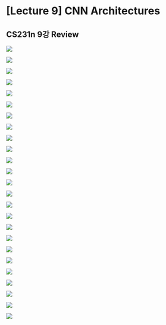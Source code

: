 # \[Lecture 9\] CNN Architectures

## CS231n 9강 Review

![](.gitbook/assets/2020-12-10-12.07.02.png)

![](.gitbook/assets/2020-12-10-1.25.34.png)

![](.gitbook/assets/2020-12-10-1.26.30.png)

![](.gitbook/assets/2020-12-10-1.28.11.png)

![](.gitbook/assets/2020-12-10-1.31.44.png)

![](.gitbook/assets/2020-12-10-1.32.18.png)

![](.gitbook/assets/2020-12-10-1.35.34.png)

![](.gitbook/assets/2020-12-10-1.38.25.png)

![](.gitbook/assets/2020-12-10-1.39.01.png)

![](.gitbook/assets/2020-12-10-1.41.08.png)

![](.gitbook/assets/2020-12-10-1.43.36.png)

![](.gitbook/assets/2020-12-10-1.44.21.png)

![](.gitbook/assets/2020-12-10-1.45.07.png)

![](.gitbook/assets/2020-12-10-1.47.04.png)

![](.gitbook/assets/2020-12-10-1.49.04.png)

![](.gitbook/assets/2020-12-10-2.00.20.png)

![](.gitbook/assets/2020-12-10-2.01.59.png)

![](.gitbook/assets/2020-12-10-2.02.50.png)

![](.gitbook/assets/2020-12-10-2.04.56.png)

![](.gitbook/assets/2020-12-10-2.05.56.png)

![](.gitbook/assets/2020-12-10-2.06.22.png)

![](.gitbook/assets/2020-12-10-2.06.46.png)

![](.gitbook/assets/2020-12-10-2.07.38.png)

![](.gitbook/assets/2020-12-10-2.08.04.png)

![](.gitbook/assets/2020-12-10-4.07.16.png)

























